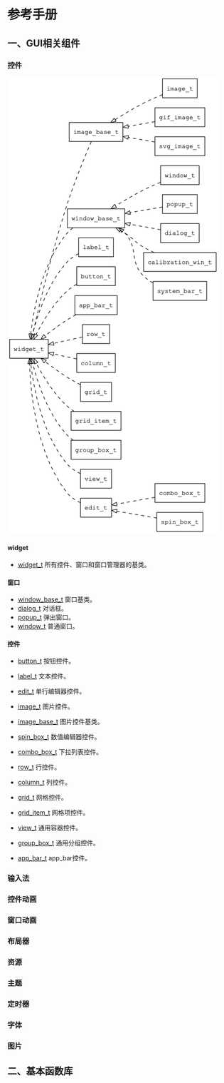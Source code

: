 # 参考手册

## 一、GUI相关组件

### 控件

![widget\_overview](images/widget_overview.png)

#### widget

* [widget\_t](manual/widget_t.md) 所有控件、窗口和窗口管理器的基类。

#### 窗口
* [window\_base\_t](manual/window_base_t.md) 窗口基类。
* [dialog\_t](manual/dialog_t.md) 对话框。
* [popup\_t](manual/popup_t.md) 弹出窗口。
* [window\_t](manual/window_t.md) 普通窗口。

#### 控件

* [button\_t](manual/button_t.md) 按钮控件。
* [label\_t](manual/label_t.md) 文本控件。
* [edit\_t](manual/edit_t.md) 单行编辑器控件。
* [image\_t](manual/image_t.md) 图片控件。
* [image\_base\_t](manual/image_base_t.md) 图片控件基类。
* [spin\_box\_t](manual/spin_box_t.md) 数值编辑器控件。
* [combo\_box\_t](manual/combo_box_t.md) 下拉列表控件。

* [row\_t](manual/row_t.md) 行控件。
* [column\_t](manual/column_t.md) 列控件。
* [grid\_t](manual/grid_t.md) 网格控件。
* [grid\_item\_t](manual/grid_item_t.md) 网格项控件。
* [view\_t](manual/view_t.md) 通用容器控件。
* [group\_box\_t](manual/group_box_t.md) 通用分组控件。
* [app\_bar\_t](manual/app_bar_t.md) app\_bar控件。

### 输入法

### 控件动画

### 窗口动画

### 布局器

### 资源

### 主题

### 定时器

### 字体

### 图片

## 二、基本函数库

